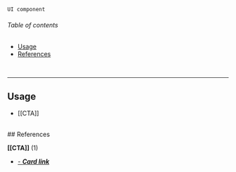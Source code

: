 `UI component`

<!-- toc start -->
###### Table of contents  

- [Usage](#usage)
- [References](#references)
  

<br />
<!-- toc end -->


---

<!-- usedby start -->
## Usage  

 - [[CTA]]  

<br />
<!-- usedby end -->
<!-- backlinks start -->
## References  


**[[CTA]]** (1)
- <a href="CTA#:~:text=- Card link ">-  ***Card link*** </a>
  

<br />
<!-- backlinks end -->